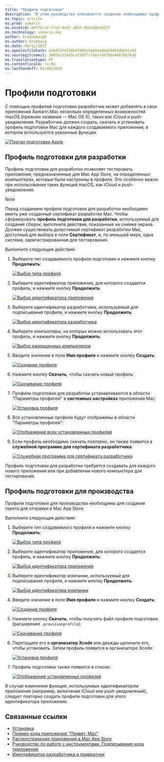```yaml
---
title: "Профили подготовки"
description: "В этом руководстве описывается создание необходимых профилей подготовки, которые потребуются для публикации приложения Xamarin.Mac."
ms.topic: article
ms.prod: xamarin
ms.assetid: bdff6c32-f7e3-4a97-a093-dbda48be8227
ms.technology: xamarin-mac
author: bradumbaugh
ms.author: brumbaug
ms.date: 04/12/2017
ms.openlocfilehash: dab923f6150bdf005e9468add6d26d4fdb691a93
ms.sourcegitcommit: 30055c534d9caf5dffcfdeafd6f08e666fb870a8
ms.translationtype: HT
ms.contentlocale: ru-RU
ms.lasthandoff: 03/09/2018
---
```

# <a name="provisioning-profiles"></a>Профили подготовки

С помощью профилей подготовки разработчик может добавлять в свои приложения Xamarin.Mac несколько определенных возможностей macOS (прежнее название — Mac OS X), таких как iCloud и push-уведомления. Разработчик должен создать, скачать и установить профиль подготовки Mac для каждого создаваемого приложения, в котором используются указанные функции.

[![](profiles-images/certif13.png "Портал подготовки Apple")](profiles-images/certif13.png#lightbox)

<a name="Development_Provisioning_Profile" />

## <a name="development-provisioning-profile"></a>Профиль подготовки для разработки

Профиль подготовки для разработки позволяет тестировать приложения, предназначенные для Mac App Store, на определенных компьютерах, которые были настроены в профиле. Это особенно важно при использовании таких функций macOS, как iCloud и push-уведомления.

> [!NOTE]
> Перед созданием профиля подготовки для разработки необходимо иметь уже созданный сертификат разработки Mac. Чтобы сформировать **профиль подготовки для разработки**, используемый для создания сборок, выполните действия, показанные на снимке экрана. Должен существовать допустимый сертификат разработки Mac, доступный для выбора в поле **Сертификат**, и, по меньшей мере, одна система, зарегистрированная для тестирования.

Выполните следующие действия:

1. Выберите тип создаваемого профиля подготовки и нажмите кнопку **Продолжить**: 

     [![](profiles-images/certif14.png "Выбор типа профиля")](profiles-images/certif14.png#lightbox)
2. Выберите идентификатор приложения, для которого создается профиль, и нажмите кнопку **Продолжить**: 

     [![](profiles-images/certif15.png "Выбор идентификатора приложения")](profiles-images/certif15.png#lightbox)
3. Выберите идентификатор разработчика, используемый для подписывания профиля, и нажмите кнопку **Продолжить**: 

     [![](profiles-images/certif16.png "Выбор идентификатора разработчика")](profiles-images/certif16.png#lightbox)
4. Выберите компьютеры, на которых можно использовать этот профиль, и нажмите кнопку **Продолжить**: 

     [![](profiles-images/certif17.png "Выбор разрешенных компьютеров")](profiles-images/certif17.png#lightbox)
5. Введите значение в поле **Имя профиля** и нажмите кнопку **Создать**: 

     [![](profiles-images/certif18.png "Создание профиля")](profiles-images/certif18.png#lightbox)
6. Нажмите кнопку **Скачать**, чтобы скачать новый профиль: 

     [![](profiles-images/certif19.png "Скачивание профиля")](profiles-images/certif19.png#lightbox)
7. Профили подготовки для разработки устанавливаются в области "Параметры профилей" в **системных настройках** приложения Mac: 

     [![](profiles-images/certif20.png "Установка профиля")](profiles-images/certif20.png#lightbox)
8. Все установленные профили будут отображены в области "Параметры профилей": 

     [![](profiles-images/image47.png "Отображение всех установленных профилей")](profiles-images/image47.png#lightbox)
9. Если профиль необходимо скачать повторно, он также появится в **служебной программе для сертификата разработчика**: 

     [![](profiles-images/image48.png "Служебная программа для сертификата разработчика")](profiles-images/image48.png#lightbox)

Профиль подготовки для разработки требуется создавать для каждого нового приложения или при добавлении нового компьютера для тестирования.

<a name="Production_Provisioning_Profile" />

## <a name="production-provisioning-profile"></a>Профиль подготовки для производства

Профили подготовки для производства необходимы для создания пакета для отправки в Mac App Store.

Выполните следующие действия:

1. Выберите тип создаваемого профиля и нажмите кнопку **Продолжить**: 

    [![](profiles-images/certif21.png "Выбор типа профиля")](profiles-images/certif21.png#lightbox)
2. Выберите идентификатор приложения, для которого создается профиль, и нажмите кнопку **Продолжить**: 

    [![](profiles-images/certif15.png "Выбор идентификатора приложения")](profiles-images/certif15.png#lightbox)
3. Выберите идентификатор компании, используемый для подписывания профиля, и нажмите кнопку **Продолжить**: 

    [![](profiles-images/certif23.png "Выбор идентификатора компании")](profiles-images/certif23.png#lightbox)
4. Введите значение в поле **Имя профиля** и нажмите кнопку **Создать**: 

    [![](profiles-images/certif24.png "Создание профиля")](profiles-images/certif24.png#lightbox)
5. Нажмите кнопку **Скачать**, чтобы получить файл профиля подготовки (расширение `.provisionprofile`): 

    [![](profiles-images/certif25.png "Скачивание профиля")](profiles-images/certif25.png#lightbox)
6. Перетащите его в **организатор Xcode** или дважды щелкните его, чтобы установить. Затем профиль появится в организаторе Xcode: 

    [![](profiles-images/image51.png "Установка профиля")](profiles-images/image51.png#lightbox)
7. Профиль подготовки также появится в списке: 

    [![](profiles-images/certif26.png "Отображение установленных профилей")](profiles-images/certif26.png#lightbox)


В случае изменения функций, используемых идентификатором приложения (например, включение iCloud или push-уведомлений), следует повторно создать профили подготовки для этого идентификатора приложения.

## <a name="related-links"></a>Связанные ссылки

- [Установка](~//mac/get-started/installation.md)
- [Пример кода приложения "Привет, Mac"](~//mac/get-started/hello-mac.md)
- [Распространение приложений в Mac App Store](https://developer.apple.com/devcenter/mac/checklist/)
- [Руководство по работе с инструментами. Подписывание кода приложения](https://developer.apple.com/library/mac/#documentation/ToolsLanguages/Conceptual/OSXWorkflowGuide/CodeSigning/CodeSigning.html)
- [Идентификатор разработчика и привратник](https://developer.apple.com/resources/developer-id/)
